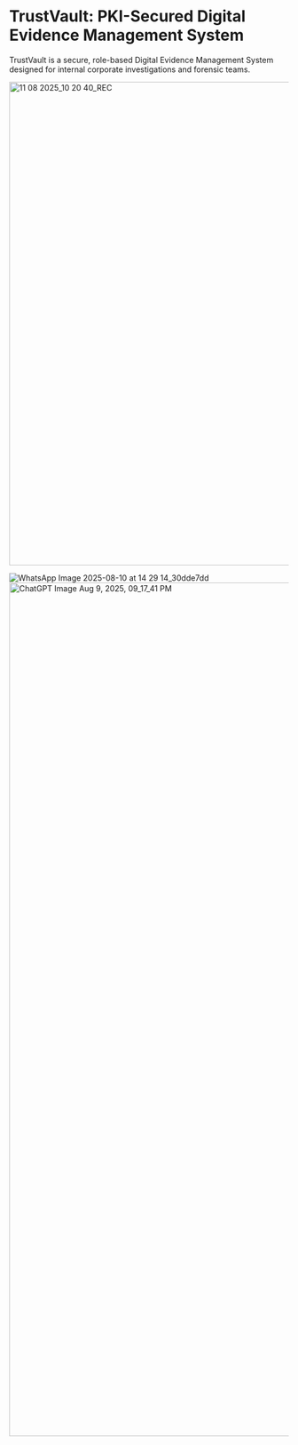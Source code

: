 # TrustVault: PKI-Secured Digital Evidence Management System
TrustVault is a secure, role-based Digital Evidence Management System designed for internal corporate investigations and forensic teams.  


<img width="1920" height="870" alt="11 08 2025_10 20 40_REC" src="https://github.com/user-attachments/assets/b2a4c46b-5e91-4a40-ae75-fa5cdfb2661e" />

![WhatsApp Image 2025-08-10 at 14 29 14_30dde7dd](https://github.com/user-attachments/assets/fcfe7803-c305-4c12-8bb7-fd7c48b54759)
<img width="1024" height="1536" alt="ChatGPT Image Aug 9, 2025, 09_17_41 PM" src="https://github.com/user-attachments/assets/733b0fc0-a15b-400b-bd5c-3482e8df2d4a" />
